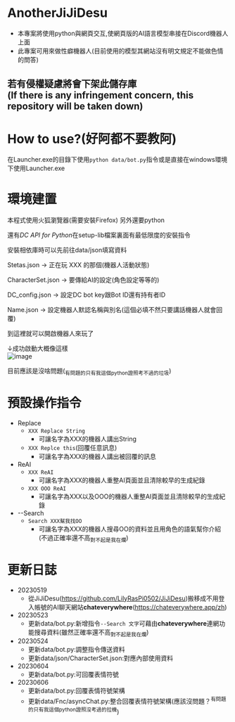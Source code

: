 # AnotherJiJiDesu
 - 本專案將使用python與網頁交互,使網頁版的AI語言模型串接在Discord機器人上面
 - 此專案可用來做性癖機器人(目前使用的模型其網站沒有明文規定不能做色情的問答)

## 若有侵權疑慮將會下架此儲存庫<br>(If there is any infringement concern, this repository will be taken down)

# How to use?(好阿都不要教阿)
在Launcher.exe的目錄下使用`python data/bot.py`指令或是直接在windows環境下使用Launcher.exe

# 環境建置
本程式使用火狐瀏覽器(需要安裝Firefox)
另外還要python

還有*DC API for Python*在setup-lib檔案裏面有最低限度的安裝指令

安裝相依庫時可以先前往data/json填寫資料

Stetas.json -> 正在玩 XXX 的那個(機器人活動狀態)

CharacterSet.json -> 要傳給AI的設定(角色設定等等的)

DC_config.json -> 設定DC bot key跟Bot ID還有持有者ID

Name.json -> 設定機器人默認名稱與別名(這個必填不然只要講話機器人就會回覆)

到這裡就可以開啟機器人來玩了

↓成功啟動大概像這樣<br>
![image](https://github.com/LilyRasPi0502/AnotherJiJiDesu/assets/115215163/ef8b6f6c-e805-499b-a628-726f678c12b7)



目前應該是沒啥問題(<sub>有問題的只有我這個python證照考不過的垃圾</sub>)

# 預設操作指令
 - Replace
   - `XXX Replace String`
     - 可讓名字為XXX的機器人講出String
   - `XXX Replce this`(回覆任意訊息)
     - 可讓名字為XXX的機器人講出被回覆的訊息
 - ReAI
   - `XXX ReAI`
     - 可讓名字為XXX的機器人重整AI頁面並且清除較早的生成紀錄
   - `XXX OOO ReAI`
     - 可讓名字為XXX以及OOO的機器人重整AI頁面並且清除較早的生成紀錄
 - --Search
   - `Search XXX幫我找OO`
     - 可讓名字為XXX的機器人搜尋OO的資料並且用角色的語氣幫你介紹(不過正確率還不高<sub>對不起是我在爛</sub>)
 

# 更新日誌

- 20230519
  - 從JiJiDesu(<https://github.com/LilyRasPi0502/JiJiDesu>)搬移成不用登入帳號的AI聊天網站<b>chateverywhere</b>(<https://chateverywhere.app/zh>)
- 20230523
  - 更新data/bot.py:新增指令`--Search 文字`可藉由<b>chateverywhere</b>連網功能搜尋資料(雖然正確率還不高<sub>對不起是我在爛</sub>)
- 20230524
  - 更新data/bot.py:調整指令傳送資料
  - 更新data/json/CharacterSet.json:對應內部使用資料
- 20230604
  - 更新data/bot.py:可回覆表情符號
- 20230606
  - 更新data/bot.py:回覆表情符號架構
  - 更新data/Fnc/asyncChat.py:整合回覆表情符號架構(應該沒問題？<sup>有問題的只有我這個python證照沒考過的拉機</sup>)
